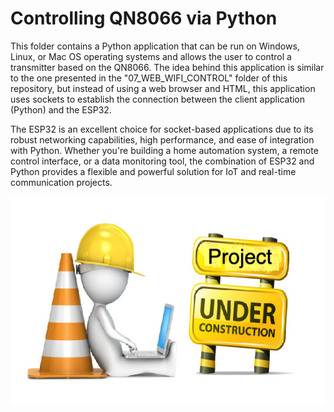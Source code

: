 # Controlling QN8066 via Python 

This folder contains a Python application that can be run on Windows, Linux, or Mac OS operating systems and allows the user to control a transmitter based on the QN8066. The idea behind this application is similar to the one presented in the "07_WEB_WIFI_CONTROL" folder of this repository, but instead of using a web browser and HTML, this application uses sockets to establish the connection between the client application (Python) and the ESP32.


The ESP32 is an excellent choice for socket-based applications due to its robust networking capabilities, high performance, and ease of integration with Python. Whether you're building a home automation system, a remote control interface, or a data monitoring tool, the combination of ESP32 and Python provides a flexible and powerful solution for IoT and real-time communication projects.


![UNDER CONSTRUCTION](../../extras/images/under_construction.png)